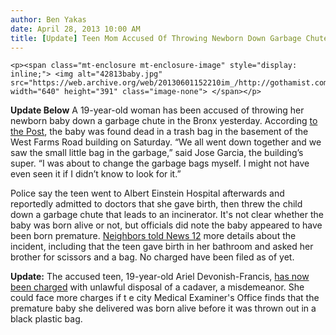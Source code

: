 ```yaml
---
author: Ben Yakas
date: April 28, 2013 10:00 AM
title: [Update] Teen Mom Accused Of Throwing Newborn Down Garbage Chute
---
```



	
	
	
	<p><span class="mt-enclosure mt-enclosure-image" style="display: inline;"> <img alt="42813baby.jpg" src="https://web.archive.org/web/20130601152210im_/http://gothamist.com/attachments/byakas/42813baby.jpg" width="640" height="391" class="image-none"> </span></p>

<p><strong>Update Below</strong> A 19-year-old woman has been accused of throwing her newborn baby down a garbage chute in the Bronx yesterday. According <a href="https://web.archive.org/web/20130601152210/http://www.nypost.com/p/news/local/brooklyn/teen_survive_throws_infant_down_LZdcLAdwS34AVSelSHurtJ?utm_medium=rss&amp;utm_content=%0A++++++++++Brooklyn">to the Post</a>, the baby was found dead in a trash bag in the basement of the West Farms Road building on Saturday. &#x201C;We all went down together and we saw the small little bag in the garbage,&#x201D; said Jose Garcia, the building&#x2019;s super. &#x201C;I was about to change the garbage bags myself. I might not have even seen it if I didn&#x2019;t know to look for it.&#x201D;</p>

<p>Police say the teen went to Albert Einstein Hospital afterwards and reportedly admitted to doctors that she gave birth, then threw the child down a garbage chute that leads to an incinerator. It&apos;s not clear whether the baby was born alive or not, but officials did note the baby appeared to have been born premature. <a href="https://web.archive.org/web/20130601152210/http://longisland.news12.com/news/police-newborn-found-in-dumpster-1.5153721?qr=1">Neighbors told News 12</a> more details about the incident, including that the teen gave birth in her bathroom and asked her brother for scissors and a bag. No charged have been filed as of yet.</p>

<p><strong>Update:</strong> The accused teen, 19-year-old Ariel Devonish-Francis, <a href="https://web.archive.org/web/20130601152210/http://www.nypost.com/p/news/local/bronx/bronx_trash_charged_chute_misdemeanor_h8rTSeS4uMiURsc770ZInM">has now been charged</a> with unlawful disposal of a cadaver, a misdemeanor. She could face more charges if t e city Medical Examiner&apos;s Office finds that the premature baby she delivered was born alive before it was thrown out in a black plastic bag.</p>
	
	
	
	
	
